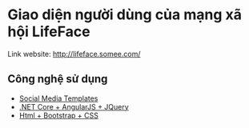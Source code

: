 
# Giao diện người dùng của mạng xã hội LifeFace
Link website: http://lifeface.somee.com/

## Công nghệ sử dụng
 - [Social Media Templates](https)
 - [.NET Core + AngularJS + JQuery](https)
 - [Html + Bootstrap + CSS](https)

  
